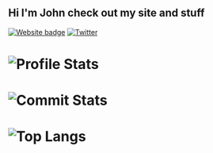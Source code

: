 ## Hi I'm John check out my site and stuff
[![Website badge](https://img.shields.io/static/v1?label=Website&color=pink&message=%F0%9F%98%8E&style=flat-square)](https://panjohnny.vercel.app)
[![Twitter](https://img.shields.io/twitter/url?color=blue&label=Twitter&logo=twitter&style=flat-square&url=https%3A%2F%2Ftwitter.com%2FPanJohnny)](https://twitter.com/PanJohnny1)

# ![Profile Stats](https://github-readme-stats.vercel.app/api?username=PanJohnny&count_private=true&show_icons=true&include_all_commits=true&hide_border=true&theme=tokyonight)

# ![Commit Stats](https://github-readme-streak-stats.herokuapp.com/?user=PanJohnny&hide_border=true&theme=tokyonight)

# ![Top Langs](https://github-readme-stats.vercel.app/api/top-langs/?username=PanJohnny&hide_border=true&theme=tokyonight)
